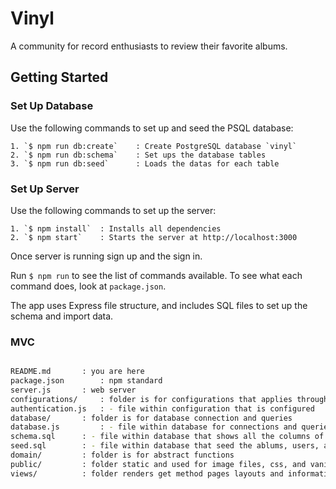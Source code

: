 # Vinyl

A community for record enthusiasts to review their favorite albums.

## Getting Started

### Set Up Database
Use the following commands to set up and seed the PSQL database:
```
1. `$ npm run db:create`	: Create PostgreSQL database `vinyl`
2. `$ npm run db:schema` 	: Set ups the database tables
3. `$ npm run db:seed`		: Loads the datas for each table
```

### Set Up Server
Use the following commands to set up the server:
```
1. `$ npm install`	: Installs all dependencies
2. `$ npm start`	: Starts the server at http://localhost:3000
```

Once server is running sign up and the sign in.

Run `$ npm run` to see the list of commands available. To see what each command does, look at `package.json`.

The app uses Express file structure, and includes SQL files to set up the schema and import data.

### MVC

```sh

README.md 		: you are here
package.json 		: npm standard
server.js 		: web server
configurations/ 	: folder is for configurations that applies throughout the codebase
authentication.js 	: - file within configuration that is configured
database/ 		: folder is for database connection and queries
database.js 		: - file within database for connections and queries 
schema.sql 		: - file within database that shows all the columns of each tables
seed.sql 		: - file within database that seed the ablums, users, and reviews data
domain/ 		: folder is for abstract functions 
public/ 		: folder static and used for image files, css, and vanilla js
views/ 			: folder renders get method pages layouts and information as ejs html template
```